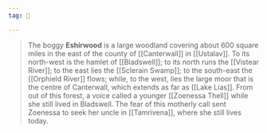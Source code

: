 ```yaml
---
tag: 🌲

---
```

> The boggy **Eshirwood** is a large woodland covering about 600 square miles in the east of the county of [[Canterwall]] in [[Ustalav]]. To its north-west is the hamlet of [[Bladswell]]; to its north runs the [[Vistear River]]; to the east lies the [[Sclerain Swamp]]; to the south-east the [[Orphield River]] flows; while, to the west, lies the large moor that is the centre of Canterwall, which extends as far as [[Lake Lias]].
> From out of this forest, a voice called a younger [[Zoenessa Thell]] while she still lived in Bladswell. The fear of this motherly call sent Zoenessa to seek her uncle in [[Tamrivena]], where she still lives today.








